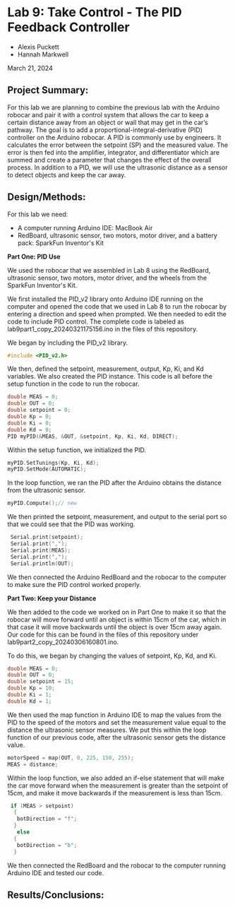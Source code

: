 # Lab 9: Take Control - The PID Feedback Controller
* Alexis Puckett
* Hannah Markwell

March 21, 2024

## Project Summary:

For this lab we are planning to combine the previous lab with the Arduino robocar and pair it with a control system that allows the car to keep a certain distance away from an object or wall that may get in the car’s pathway. The goal is to add a proportional-integral-derivative (PID) controller on the Arduino robocar. A PID is commonly use by engineers. It calculates the error between the setpoint (SP) and the measured value. The error is then fed into the amplifier, integrator, and differentiator which are summed and create a parameter that changes the effect of the overall process. In addition to a PID, we will use the ultrasonic distance as a sensor to detect objects and keep the car away.  

## Design/Methods:

For this lab we need:
* A computer running Arduino IDE: MacBook Air
* RedBoard, ultrasonic sensor, two motors, motor driver, and a battery pack: SparkFun Inventor's Kit

**Part One: PID Use**

We used the robocar that we assembled in Lab 8 using the RedBoard, ultrasonic sensor, two motors, motor driver, and the wheels from the SparkFun Inventor's Kit.

We first installed the PID_v2 library onto Arduino IDE running on the computer and opened the code that we used in Lab 8 to run the robocar by entering a direction and speed when prompted. We then needed to edit the code to include PID control. The complete code is labeled as lab9part1_copy_20240321175156.ino in the files of this repository. 

We began by including the PID_v2 library. 
```c++
#include <PID_v2.h>
```
We then, defined the setpoint, measurement, output, Kp, Ki, and Kd variables. We also created the PID instance. This code is all before the setup function in the code to run the robocar.
```c++
double MEAS = 0;
double OUT = 0;
double setpoint = 0;
double Kp = 0;
double Ki = 0;
double Kd = 0;
PID myPID(&MEAS, &OUT, &setpoint, Kp, Ki, Kd, DIRECT);
```
Within the setup function, we initialized the PID.
```c++
myPID.SetTunings(Kp, Ki, Kd);
myPID.SetMode(AUTOMATIC);
```
In the loop function, we ran the PID after the Arduino obtains the distance from the ultrasonic sensor. 
```c++
myPID.Compute();// new
```
We then printed the setpoint, measurement, and output to the serial port so that we could see that the PID was working.
```c++
 Serial.print(setpoint);
 Serial.print(",");
 Serial.print(MEAS);
 Serial.print(",");
 Serial.println(OUT);
```
We then connected the Arduino RedBoard and the robocar to the computer to make sure the PID control worked properly. 

**Part Two: Keep your Distance**

We then added to the code we worked on in Part One to make it so that the robocar will move forward until an object is within 15cm of the car, which in that case it will move backwards until the object is over 15cm away again. Our code for this can be found in the files of this repository under lab9part2_copy_20240306160801.ino.

To do this, we began by changing the values of setpoint, Kp, Kd, and Ki.
```c++
double MEAS = 0;
double OUT = 0;
double setpoint = 15;
double Kp = 10;
double Ki = 1;
double Kd = 1;
``` 
We then used the map function in Arduino IDE to map the values from the PID to the speed of the motors and set the measurement value equal to the distance the ultrasonic sensor measures. We put this within the loop function of our previous code, after the ultrasonic sensor gets the distance value. 

```c++
motorSpeed = map(OUT, 0, 225, 150, 255);
MEAS = distance;
``` 
Within the loop function, we also added an if-else statement that will make the car move forward when the measurement is greater than the setpoint of 15cm, and make it move backwards if the measurement is less than 15cm.      
```c++                 
 if (MEAS > setpoint)    
  { 
   botDirection = "f";
  }
   else
  {
   botDirection = "b";
  }
``` 
We then connected the RedBoard and the robocar to the computer running Arduino IDE and tested our code. 

## Results/Conclusions:
